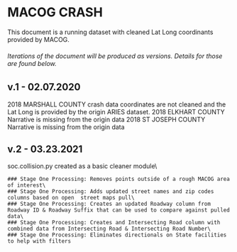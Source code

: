 # MACOG CRASH 

This document is a running dataset with cleaned Lat Long coordinants provided by MACOG.

###### Iterations of the document will be produced as versions.  Details for those are found below.

## v.1 - 02.07.2020
2018 MARSHALL COUNTY crash data coordinates are not cleaned and the Lat Long is provided by the origin ARIES dataset.
2018 ELKHART COUNTY Narrative is missing from the origin data
2018 ST JOSEPH COUNTY Narrative is missing from the origin data

## v.2 - 03.23.2021
soc.collision.py created as a basic cleaner module\

	### Stage One Processing: Removes points outside of a rough MACOG area of interest\
	### Stage One Processing: Adds updated street names and zip codes columns based on open  street maps pull\
	### Stage One Processing: Creates an updated Roadway column from Roadway ID & Roadway Suffix that can be used to compare against pulled data\
	### Stage One Processing: Creates and Intersecting Road column with combined data from Intersecting Road & Intersecting Road Number\
	### Stage One Processing: Eliminates directionals on State facilities to help with filters 
